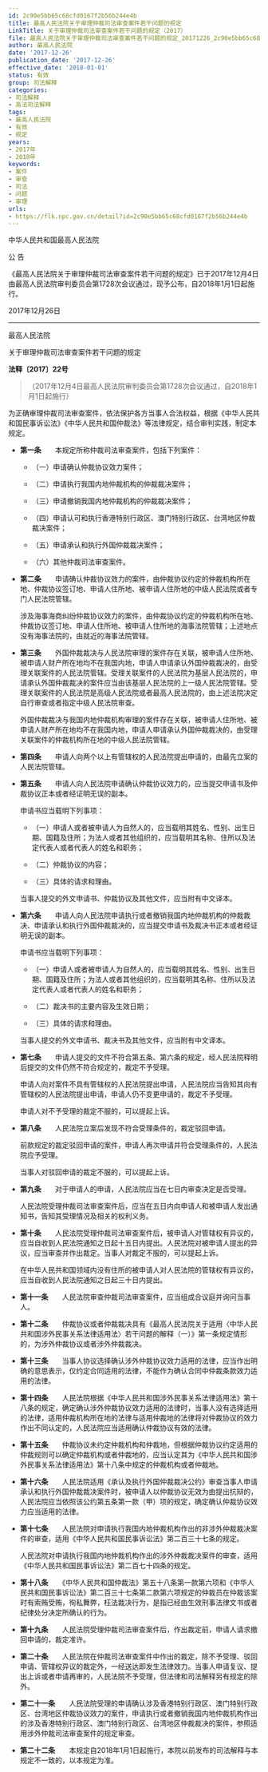 ```yaml
---
id: 2c90e5bb65c68cfd0167f2b56b244e4b
title: 最高人民法院关于审理仲裁司法审查案件若干问题的规定
LinkTitle: 关于审理仲裁司法审查案件若干问题的规定（2017）
file: 最高人民法院关于审理仲裁司法审查案件若干问题的规定_20171226_2c90e5bb65c68cfd0167f2b56b244e4b.docx
author: 最高人民法院
date: '2017-12-26'
publication_date: '2017-12-26'
effective_date: '2018-01-01'
status: 有效
group: 司法解释
categories:
- 司法解释
- 高法司法解释
tags:
- 最高人民法院
- 有效
- 规定
years:
- 2017年
- 2018年
keywords:
- 案件
- 审查
- 司法
- 问题
- 审理
urls:
- https://flk.npc.gov.cn/detail?id=2c90e5bb65c68cfd0167f2b56b244e4b
---
```


中华人民共和国最高人民法院

公 告

《最高人民法院关于审理仲裁司法审查案件若干问题的规定》已于2017年12月4日由最高人民法院审判委员会第1728次会议通过，现予公布，自2018年1月1日起施行。

2017年12月26日

---

最高人民法院

关于审理仲裁司法审查案件若干问题的规定

**法释〔2017〕22号**

> （2017年12月4日最高人民法院审判委员会第1728次会议通过，自2018年1月1日起施行）

为正确审理仲裁司法审查案件，依法保护各方当事人合法权益，根据《中华人民共和国民事诉讼法》《中华人民共和国仲裁法》等法律规定，结合审判实践，制定本规定。

- **第一条**　　本规定所称仲裁司法审查案件，包括下列案件：

  - （一）申请确认仲裁协议效力案件；

  - （二）申请执行我国内地仲裁机构的仲裁裁决案件；

  - （三）申请撤销我国内地仲裁机构的仲裁裁决案件；

  - （四）申请认可和执行香港特别行政区、澳门特别行政区、台湾地区仲裁裁决案件；

  - （五）申请承认和执行外国仲裁裁决案件；

  - （六）其他仲裁司法审查案件。

- **第二条**　　申请确认仲裁协议效力的案件，由仲裁协议约定的仲裁机构所在地、仲裁协议签订地、申请人住所地、被申请人住所地的中级人民法院或者专门人民法院管辖。

  涉及海事海商纠纷仲裁协议效力的案件，由仲裁协议约定的仲裁机构所在地、仲裁协议签订地、申请人住所地、被申请人住所地的海事法院管辖；上述地点没有海事法院的，由就近的海事法院管辖。

- **第三条**　　外国仲裁裁决与人民法院审理的案件存在关联，被申请人住所地、被申请人财产所在地均不在我国内地，申请人申请承认外国仲裁裁决的，由受理关联案件的人民法院管辖。受理关联案件的人民法院为基层人民法院的，申请承认外国仲裁裁决的案件应当由该基层人民法院的上一级人民法院管辖。受理关联案件的人民法院是高级人民法院或者最高人民法院的，由上述法院决定自行审查或者指定中级人民法院审查。

  外国仲裁裁决与我国内地仲裁机构审理的案件存在关联，被申请人住所地、被申请人财产所在地均不在我国内地，申请人申请承认外国仲裁裁决的，由受理关联案件的仲裁机构所在地的中级人民法院管辖。

- **第四条**　　申请人向两个以上有管辖权的人民法院提出申请的，由最先立案的人民法院管辖。

- **第五条**　　申请人向人民法院申请确认仲裁协议效力的，应当提交申请书及仲裁协议正本或者经证明无误的副本。

  申请书应当载明下列事项：

  - （一）申请人或者被申请人为自然人的，应当载明其姓名、性别、出生日期、国籍及住所；为法人或者其他组织的，应当载明其名称、住所以及法定代表人或者代表人的姓名和职务；

  - （二）仲裁协议的内容；

  - （三）具体的请求和理由。

  当事人提交的外文申请书、仲裁协议及其他文件，应当附有中文译本。

- **第六条**　　申请人向人民法院申请执行或者撤销我国内地仲裁机构的仲裁裁决、申请承认和执行外国仲裁裁决的，应当提交申请书及裁决书正本或者经证明无误的副本。

  申请书应当载明下列事项：

  - （一）申请人或者被申请人为自然人的，应当载明其姓名、性别、出生日期、国籍及住所；为法人或者其他组织的，应当载明其名称、住所以及法定代表人或者代表人的姓名和职务；

  - （二）裁决书的主要内容及生效日期；

  - （三）具体的请求和理由。

  当事人提交的外文申请书、裁决书及其他文件，应当附有中文译本。

- **第七条**　　申请人提交的文件不符合第五条、第六条的规定，经人民法院释明后提交的文件仍然不符合规定的，裁定不予受理。

  申请人向对案件不具有管辖权的人民法院提出申请，人民法院应当告知其向有管辖权的人民法院提出申请，申请人仍不变更申请的，裁定不予受理。

  申请人对不予受理的裁定不服的，可以提起上诉。

- **第八条**　　人民法院立案后发现不符合受理条件的，裁定驳回申请。

  前款规定的裁定驳回申请的案件，申请人再次申请并符合受理条件的，人民法院应予受理。

  当事人对驳回申请的裁定不服的，可以提起上诉。

- **第九条**　　对于申请人的申请，人民法院应当在七日内审查决定是否受理。

  人民法院受理仲裁司法审查案件后，应当在五日内向申请人和被申请人发出通知书，告知其受理情况及相关的权利义务。

- **第十条**　　人民法院受理仲裁司法审查案件后，被申请人对管辖权有异议的，应当自收到人民法院通知之日起十五日内提出。人民法院对被申请人提出的异议，应当审查并作出裁定。当事人对裁定不服的，可以提起上诉。

  在中华人民共和国领域内没有住所的被申请人对人民法院的管辖权有异议的，应当自收到人民法院通知之日起三十日内提出。

- **第十一条**　　人民法院审查仲裁司法审查案件，应当组成合议庭并询问当事人。

- **第十二条**　　仲裁协议或者仲裁裁决具有《最高人民法院关于适用〈中华人民共和国涉外民事关系法律适用法〉若干问题的解释（一）》第一条规定情形的，为涉外仲裁协议或者涉外仲裁裁决。

- **第十三条**　　当事人协议选择确认涉外仲裁协议效力适用的法律，应当作出明确的意思表示，仅约定合同适用的法律，不能作为确认合同中仲裁条款效力适用的法律。

- **第十四条**　　人民法院根据《中华人民共和国涉外民事关系法律适用法》第十八条的规定，确定确认涉外仲裁协议效力适用的法律时，当事人没有选择适用的法律，适用仲裁机构所在地的法律与适用仲裁地的法律将对仲裁协议的效力作出不同认定的，人民法院应当适用确认仲裁协议有效的法律。

- **第十五条**　　仲裁协议未约定仲裁机构和仲裁地，但根据仲裁协议约定适用的仲裁规则可以确定仲裁机构或者仲裁地的，应当认定其为《中华人民共和国涉外民事关系法律适用法》第十八条中规定的仲裁机构或者仲裁地。

- **第十六条**　　人民法院适用《承认及执行外国仲裁裁决公约》审查当事人申请承认和执行外国仲裁裁决案件时，被申请人以仲裁协议无效为由提出抗辩的，人民法院应当依照该公约第五条第一款（甲）项的规定，确定确认仲裁协议效力应当适用的法律。

- **第十七条**　　人民法院对申请执行我国内地仲裁机构作出的非涉外仲裁裁决案件的审查，适用《中华人民共和国民事诉讼法》第二百三十七条的规定。

  人民法院对申请执行我国内地仲裁机构作出的涉外仲裁裁决案件的审查，适用《中华人民共和国民事诉讼法》第二百七十四条的规定。

- **第十八条**　　《中华人民共和国仲裁法》第五十八条第一款第六项和《中华人民共和国民事诉讼法》第二百三十七条第二款第六项规定的仲裁员在仲裁该案时有索贿受贿，徇私舞弊，枉法裁决行为，是指已经由生效刑事法律文书或者纪律处分决定所确认的行为。

- **第十九条**　　人民法院受理仲裁司法审查案件后，作出裁定前，申请人请求撤回申请的，裁定准许。

- **第二十条**　　人民法院在仲裁司法审查案件中作出的裁定，除不予受理、驳回申请、管辖权异议的裁定外，一经送达即发生法律效力。当事人申请复议、提出上诉或者申请再审的，人民法院不予受理，但法律和司法解释另有规定的除外。

- **第二十一条**　　人民法院受理的申请确认涉及香港特别行政区、澳门特别行政区、台湾地区仲裁协议效力的案件，申请执行或者撤销我国内地仲裁机构作出的涉及香港特别行政区、澳门特别行政区、台湾地区仲裁裁决的案件，参照适用涉外仲裁司法审查案件的规定审查。

- **第二十二条**　　本规定自2018年1月1日起施行，本院以前发布的司法解释与本规定不一致的，以本规定为准。
